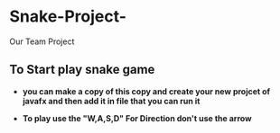 # Snake-Project-
Our Team Project 
## To Start play snake game 

  - **you can make a copy of this copy and create your new projcet of javafx and then add it in file that you can run it**
  
  - **To play use the "W,A,S,D" For Direction don't use the arrow** 
  

